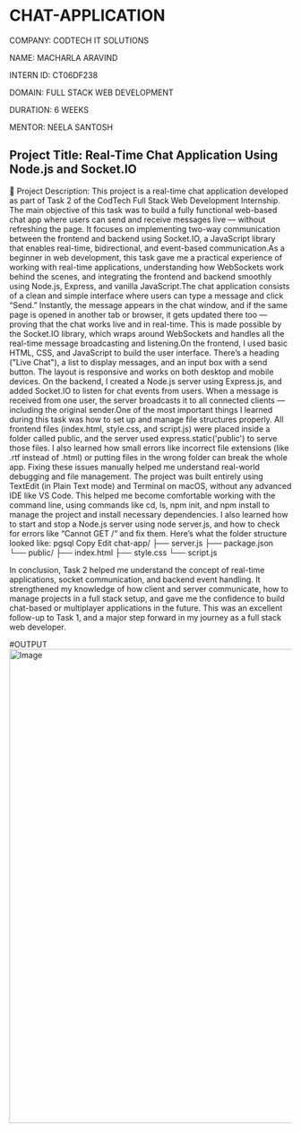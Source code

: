 # CHAT-APPLICATION
 
COMPANY: CODTECH IT SOLUTIONS

NAME: MACHARLA ARAVIND

INTERN ID: CT06DF238

DOMAIN: FULL STACK WEB DEVELOPMENT

DURATION: 6 WEEKS

MENTOR: NEELA SANTOSH

## Project Title: Real-Time Chat Application Using Node.js and Socket.IO
📝 Project Description:
This project is a real-time chat application developed as part of Task 2 of the CodTech Full Stack Web Development Internship. The main objective of this task was to build a fully functional web-based chat app where users can send and receive messages live — without refreshing the page. It focuses on implementing two-way communication between the frontend and backend using Socket.IO, a JavaScript library that enables real-time, bidirectional, and event-based communication.As a beginner in web development, this task gave me a practical experience of working with real-time applications, understanding how WebSockets work behind the scenes, and integrating the frontend and backend smoothly using Node.js, Express, and vanilla JavaScript.The chat application consists of a clean and simple interface where users can type a message and click “Send.” Instantly, the message appears in the chat window, and if the same page is opened in another tab or browser, it gets updated there too — proving that the chat works live and in real-time. This is made possible by the Socket.IO library, which wraps around WebSockets and handles all the real-time message broadcasting and listening.On the frontend, I used basic HTML, CSS, and JavaScript to build the user interface. There’s a heading ("Live Chat"), a list to display messages, and an input box with a send button. The layout is responsive and works on both desktop and mobile devices. On the backend, I created a Node.js server using Express.js, and added Socket.IO to listen for chat events from users. When a message is received from one user, the server broadcasts it to all connected clients — including the original sender.One of the most important things I learned during this task was how to set up and manage file structures properly. All frontend files (index.html, style.css, and script.js) were placed inside a folder called public, and the server used express.static('public') to serve those files. I also learned how small errors like incorrect file extensions (like .rtf instead of .html) or putting files in the wrong folder can break the whole app. Fixing these issues manually helped me understand real-world debugging and file management.
The project was built entirely using TextEdit (in Plain Text mode) and Terminal on macOS, without any advanced IDE like VS Code. This helped me become comfortable working with the command line, using commands like cd, ls, npm init, and npm install to manage the project and install necessary dependencies. I also learned how to start and stop a Node.js server using node server.js, and how to check for errors like “Cannot GET /” and fix them.
Here’s what the folder structure looked like:
pgsql
Copy
Edit
chat-app/
├── server.js
├── package.json
└── public/
    ├── index.html
    ├── style.css
    └── script.js
    
In conclusion, Task 2 helped me understand the concept of real-time applications, socket communication, and backend event handling. It strengthened my knowledge of how client and server communicate, how to manage projects in a full stack setup, and gave me the confidence to build chat-based or multiplayer applications in the future. This was an excellent follow-up to Task 1, and a major step forward in my journey as a full stack web developer.

#OUTPUT
<img width="1223" height="847" alt="Image" src="https://github.com/user-attachments/assets/525d0997-5ab8-4650-8194-fb0e1b04fa01" />
